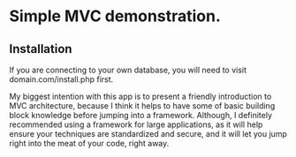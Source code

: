 Simple MVC demonstration.
==
Installation
--
If you are connecting to your own database, you will need to visit domain.com/install.php first.


My biggest intention with this app is to present a friendly introduction to MVC architecture, because I
think it helps to have some of basic building block knowledge before jumping into a framework. Although,
I definitely recommended using a framework for large applications, as it will help ensure your techniques
are standardized and secure, and it will let you jump right into the meat of your code, right away.
